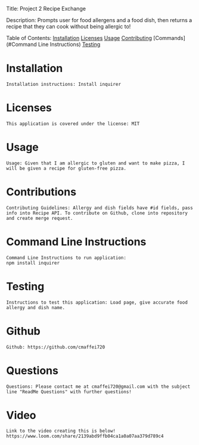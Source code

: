 
Title: Project 2 Recipe Exchange

Description: Prompts user for food allergens and a food dish, then returns a recipe that they can cook without being allergic to!

Table of Contents:
    [Installation](#Installation)
    [Licenses](#Licenses)
    [Usage](#Usage)
    [Contributing](#Contributions)
    [Commands](#Command Line Instructions)
    [Testing](#Testing)

# Installation
    Installation instructions: Install inquirer

# Licenses
    This application is covered under the license: MIT

# Usage
    Usage: Given that I am allergic to gluten and want to make pizza, I will be given a recipe for gluten-free pizza.

# Contributions
    Contributing Guidelines: Allergy and dish fields have #id fields, pass info into Recipe API. To contribute on Github, clone into repository and create merge request.

# Command Line Instructions
    Command Line Instructions to run application: 
    npm install inquirer

# Testing
    Instructions to test this application: Load page, give accurate food allergy and dish name.

# Github
    Github: https://github.com/cmaffei720

# Questions
    Questions: Please contact me at cmaffei720@gmail.com with the subject line "ReadMe Questions" with further questions!

# Video
    Link to the video creating this is below!
    https://www.loom.com/share/2139abd9ffb04ca1a0a07aa379d789c4
    